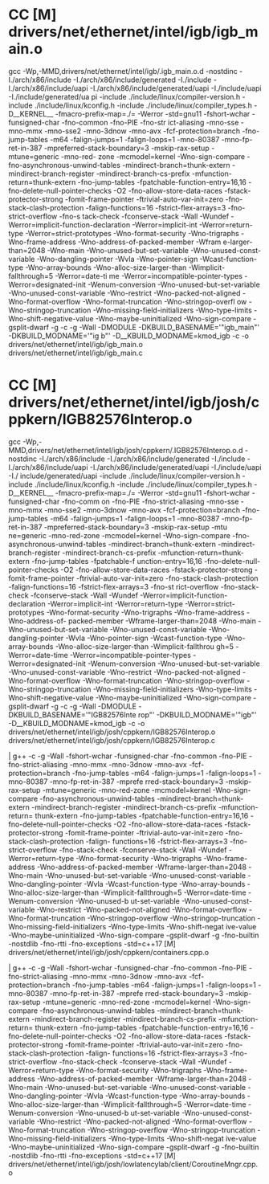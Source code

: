 # CC [M]  drivers/net/ethernet/intel/igb/igb_main.o
gcc -Wp,-MMD,drivers/net/ethernet/intel/igb/.igb_main.o.d -nostdinc -I./arch/x86/include -I./arch/x86/include/generated  -I./include -I./arch/x86/include/uapi -I./arch/x86/include/generated/uapi -I./include/uapi -I./include/generated/ua
pi -include ./include/linux/compiler-version.h -include ./include/linux/kconfig.h -include ./include/linux/compiler_types.h -D__KERNEL__ -fmacro-prefix-map=./= -Werror -std=gnu11 -fshort-wchar -funsigned-char -fno-common -fno-PIE -fno-str
ict-aliasing -mno-sse -mno-mmx -mno-sse2 -mno-3dnow -mno-avx -fcf-protection=branch -fno-jump-tables -m64 -falign-jumps=1 -falign-loops=1 -mno-80387 -mno-fp-ret-in-387 -mpreferred-stack-boundary=3 -mskip-rax-setup -mtune=generic -mno-red-
zone -mcmodel=kernel -Wno-sign-compare -fno-asynchronous-unwind-tables -mindirect-branch=thunk-extern -mindirect-branch-register -mindirect-branch-cs-prefix -mfunction-return=thunk-extern -fno-jump-tables -fpatchable-function-entry=16,16
-fno-delete-null-pointer-checks -O2 -fno-allow-store-data-races -fstack-protector-strong -fomit-frame-pointer -ftrivial-auto-var-init=zero -fno-stack-clash-protection -falign-functions=16 -fstrict-flex-arrays=3 -fno-strict-overflow -fno-s
tack-check -fconserve-stack -Wall -Wundef -Werror=implicit-function-declaration -Werror=implicit-int -Werror=return-type -Werror=strict-prototypes -Wno-format-security -Wno-trigraphs -Wno-frame-address -Wno-address-of-packed-member -Wfram
e-larger-than=2048 -Wno-main -Wno-unused-but-set-variable -Wno-unused-const-variable -Wno-dangling-pointer -Wvla -Wno-pointer-sign -Wcast-function-type -Wno-array-bounds -Wno-alloc-size-larger-than -Wimplicit-fallthrough=5 -Werror=date-ti
me -Werror=incompatible-pointer-types -Werror=designated-init -Wenum-conversion -Wno-unused-but-set-variable -Wno-unused-const-variable -Wno-restrict -Wno-packed-not-aligned -Wno-format-overflow -Wno-format-truncation -Wno-stringop-overfl
ow -Wno-stringop-truncation -Wno-missing-field-initializers -Wno-type-limits -Wno-shift-negative-value -Wno-maybe-uninitialized -Wno-sign-compare -gsplit-dwarf -g -c -g -Wall  -DMODULE  -DKBUILD_BASENAME='"igb_main"' -DKBUILD_MODNAME='"ig
b"' -D__KBUILD_MODNAME=kmod_igb -c -o drivers/net/ethernet/intel/igb/igb_main.o drivers/net/ethernet/intel/igb/igb_main.c


# CC [M]  drivers/net/ethernet/intel/igb/josh/cppkern/IGB82576Interop.o
gcc -Wp,-MMD,drivers/net/ethernet/intel/igb/josh/cppkern/.IGB82576Interop.o.d -nostdinc -I./arch/x86/include -I./arch/x86/include/generated  -I./include -I./arch/x86/include/uapi -I./arch/x86/include/generated/uapi -I./include/uapi -I./
include/generated/uapi -include ./include/linux/compiler-version.h -include ./include/linux/kconfig.h -include ./include/linux/compiler_types.h -D__KERNEL__ -fmacro-prefix-map=./= -Werror -std=gnu11 -fshort-wchar -funsigned-char -fno-comm
on -fno-PIE -fno-strict-aliasing -mno-sse -mno-mmx -mno-sse2 -mno-3dnow -mno-avx -fcf-protection=branch -fno-jump-tables -m64 -falign-jumps=1 -falign-loops=1 -mno-80387 -mno-fp-ret-in-387 -mpreferred-stack-boundary=3 -mskip-rax-setup -mtu
ne=generic -mno-red-zone -mcmodel=kernel -Wno-sign-compare -fno-asynchronous-unwind-tables -mindirect-branch=thunk-extern -mindirect-branch-register -mindirect-branch-cs-prefix -mfunction-return=thunk-extern -fno-jump-tables -fpatchable-f
unction-entry=16,16 -fno-delete-null-pointer-checks -O2 -fno-allow-store-data-races -fstack-protector-strong -fomit-frame-pointer -ftrivial-auto-var-init=zero -fno-stack-clash-protection -falign-functions=16 -fstrict-flex-arrays=3 -fno-st
rict-overflow -fno-stack-check -fconserve-stack -Wall -Wundef -Werror=implicit-function-declaration -Werror=implicit-int -Werror=return-type -Werror=strict-prototypes -Wno-format-security -Wno-trigraphs -Wno-frame-address -Wno-address-of-
packed-member -Wframe-larger-than=2048 -Wno-main -Wno-unused-but-set-variable -Wno-unused-const-variable -Wno-dangling-pointer -Wvla -Wno-pointer-sign -Wcast-function-type -Wno-array-bounds -Wno-alloc-size-larger-than -Wimplicit-fallthrou
gh=5 -Werror=date-time -Werror=incompatible-pointer-types -Werror=designated-init -Wenum-conversion -Wno-unused-but-set-variable -Wno-unused-const-variable -Wno-restrict -Wno-packed-not-aligned -Wno-format-overflow -Wno-format-truncation
-Wno-stringop-overflow -Wno-stringop-truncation -Wno-missing-field-initializers -Wno-type-limits -Wno-shift-negative-value -Wno-maybe-uninitialized -Wno-sign-compare -gsplit-dwarf -g -c -g -Wall  -DMODULE  -DKBUILD_BASENAME='"IGB82576Inte
rop"' -DKBUILD_MODNAME='"igb"' -D__KBUILD_MODNAME=kmod_igb -c -o drivers/net/ethernet/intel/igb/josh/cppkern/IGB82576Interop.o drivers/net/ethernet/intel/igb/josh/cppkern/IGB82576Interop.c                                                  


| g++ -c -g  -Wall  -fshort-wchar -funsigned-char -fno-common -fno-PIE -fno-strict-aliasing  -mno-mmx -mno-3dnow -mno-avx -fcf-protection=branch -fno-jump-tables -m64 -falign-jumps=1 -falign-loops=1 -mno-80387 -mno-fp-ret-in-387 -mprefe
rred-stack-boundary=3 -mskip-rax-setup -mtune=generic -mno-red-zone -mcmodel=kernel -Wno-sign-compare -fno-asynchronous-unwind-tables -mindirect-branch=thunk-extern -mindirect-branch-register -mindirect-branch-cs-prefix -mfunction-return=
thunk-extern -fno-jump-tables -fpatchable-function-entry=16,16 -fno-delete-null-pointer-checks -O2 -fno-allow-store-data-races -fstack-protector-strong -fomit-frame-pointer -ftrivial-auto-var-init=zero -fno-stack-clash-protection -falign-
functions=16 -fstrict-flex-arrays=3 -fno-strict-overflow -fno-stack-check -fconserve-stack -Wall -Wundef   -Werror=return-type  -Wno-format-security -Wno-trigraphs -Wno-frame-address -Wno-address-of-packed-member -Wframe-larger-than=2048
-Wno-main -Wno-unused-but-set-variable -Wno-unused-const-variable -Wno-dangling-pointer -Wvla  -Wcast-function-type -Wno-array-bounds -Wno-alloc-size-larger-than -Wimplicit-fallthrough=5 -Werror=date-time   -Wenum-conversion -Wno-unused-b
ut-set-variable -Wno-unused-const-variable -Wno-restrict -Wno-packed-not-aligned -Wno-format-overflow -Wno-format-truncation -Wno-stringop-overflow -Wno-stringop-truncation -Wno-missing-field-initializers -Wno-type-limits -Wno-shift-negat
ive-value -Wno-maybe-uninitialized -Wno-sign-compare -gsplit-dwarf -g -fno-builtin -nostdlib -fno-rtti -fno-exceptions -std=c++17 [M]  drivers/net/ethernet/intel/igb/josh/cppkern/containers.cpp.o                                           


| g++ -c -g  -Wall  -fshort-wchar -funsigned-char -fno-common -fno-PIE -fno-strict-aliasing  -mno-mmx -mno-3dnow -mno-avx -fcf-protection=branch -fno-jump-tables -m64 -falign-jumps=1 -falign-loops=1 -mno-80387 -mno-fp-ret-in-387 -mprefe
rred-stack-boundary=3 -mskip-rax-setup -mtune=generic -mno-red-zone -mcmodel=kernel -Wno-sign-compare -fno-asynchronous-unwind-tables -mindirect-branch=thunk-extern -mindirect-branch-register -mindirect-branch-cs-prefix -mfunction-return=
thunk-extern -fno-jump-tables -fpatchable-function-entry=16,16 -fno-delete-null-pointer-checks -O2 -fno-allow-store-data-races -fstack-protector-strong -fomit-frame-pointer -ftrivial-auto-var-init=zero -fno-stack-clash-protection -falign-
functions=16 -fstrict-flex-arrays=3 -fno-strict-overflow -fno-stack-check -fconserve-stack -Wall -Wundef   -Werror=return-type  -Wno-format-security -Wno-trigraphs -Wno-frame-address -Wno-address-of-packed-member -Wframe-larger-than=2048
-Wno-main -Wno-unused-but-set-variable -Wno-unused-const-variable -Wno-dangling-pointer -Wvla  -Wcast-function-type -Wno-array-bounds -Wno-alloc-size-larger-than -Wimplicit-fallthrough=5 -Werror=date-time   -Wenum-conversion -Wno-unused-b
ut-set-variable -Wno-unused-const-variable -Wno-restrict -Wno-packed-not-aligned -Wno-format-overflow -Wno-format-truncation -Wno-stringop-overflow -Wno-stringop-truncation -Wno-missing-field-initializers -Wno-type-limits -Wno-shift-negat
ive-value -Wno-maybe-uninitialized -Wno-sign-compare -gsplit-dwarf -g -fno-builtin -nostdlib -fno-rtti -fno-exceptions -std=c++17 [M]  drivers/net/ethernet/intel/igb/josh/lowlatencylab/client/CoroutineMngr.cpp.o

